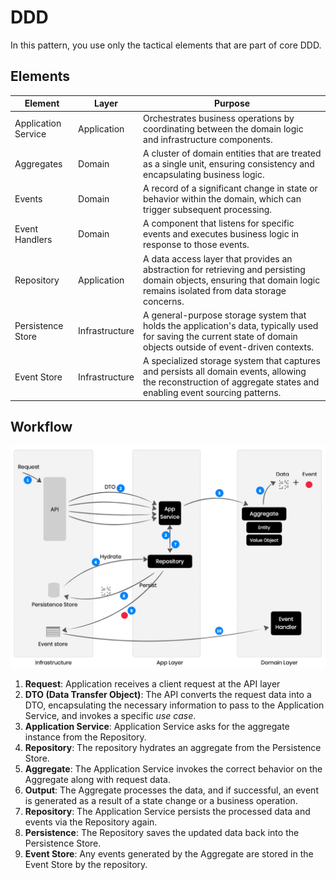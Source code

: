 # DDD

In this pattern, you use only the tactical elements that are part of core DDD.

## Elements

| Element | Layer | Purpose  |
| ------- | ----- | -------  |
| Application Service | Application | Orchestrates business operations by coordinating between the domain logic and infrastructure components. |
| Aggregates | Domain | A cluster of domain entities that are treated as a single unit, ensuring consistency and encapsulating business logic. |
| Events | Domain | A record of a significant change in state or behavior within the domain, which can trigger subsequent processing. |
| Event Handlers | Domain | A component that listens for specific events and executes business logic in response to those events. |
| Repository | Application | A data access layer that provides an abstraction for retrieving and persisting domain objects, ensuring that domain logic remains isolated from data storage concerns. |
| Persistence Store | Infrastructure | A general-purpose storage system that holds the application's data, typically used for saving the current state of domain objects outside of event-driven contexts. |
| Event Store | Infrastructure | A specialized storage system that captures and persists all domain events, allowing the reconstruction of aggregate states and enabling event sourcing patterns. |

## Workflow

![Pure DDD](../images/ddd-workflow.jpg)

1. **Request**: Application receives a client request at the API layer
2. **DTO (Data Transfer Object)**: The API converts the request data into a DTO, encapsulating the necessary information to pass to the Application Service, and invokes a specific *use case*.
3. **Application Service**: Application Service asks for the aggregate instance from the Repository.
4. **Repository**: The repository hydrates an aggregate from the Persistence Store.
5. **Aggregate**: The Application Service invokes the correct behavior on the Aggregate along with request data.
6. **Output**: The Aggregate processes the data, and if successful, an event is generated as a result of a state change or a business operation.
7. **Repository**: The Application Service persists the processed data and events via the Repository again.
8. **Persistence**: The Repository saves the updated data back into the Persistence Store.
9. **Event Store**: Any events generated by the Aggregate are stored in the Event Store by the repository.
